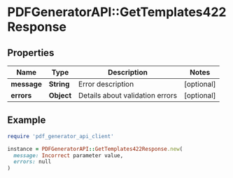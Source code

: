 # PDFGeneratorAPI::GetTemplates422Response

## Properties

| Name | Type | Description | Notes |
| ---- | ---- | ----------- | ----- |
| **message** | **String** | Error description | [optional] |
| **errors** | **Object** | Details about validation errors | [optional] |

## Example

```ruby
require 'pdf_generator_api_client'

instance = PDFGeneratorAPI::GetTemplates422Response.new(
  message: Incorrect parameter value,
  errors: null
)
```

